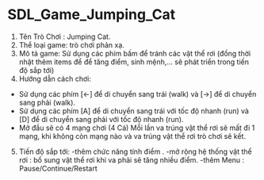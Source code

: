 # SDL_Game_Jumping_Cat

1. Tên Trò Chơi : Jumping Cat.
2. Thể loại game: trò chơi phản xạ.
3. Mô tả game: Sử dụng các phím bấm để tránh các vật thể rơi (đồng thời nhặt thêm items để để tăng điểm, sinh mệnh,... sẽ phát triển trong tiến độ sắp tới)
4. Hướng dẫn cách chơi:
- Sử dụng các phím [<-] để di chuyển sang trái (walk) và [->] để di chuyển sang phải (walk).
- Sử dụng các phím [A] để di chuyển sang trái với tốc độ nhanh (run) và [D] để di chuyển sang phải với tốc độ nhanh (run).
- Mở đầu sẽ có 4 mạng chơi (4 Cá) Mỗi lần va trúng vật thể rơi sẽ mất đi 1 mạng, khi không còn mạng nào và va trúng vật thể rơi trò chơi sẽ kết.
5. Tiến độ sắp tới:
-thêm chức năng tính điểm .
-mở rộng hệ thống vật thể rơi : bổ sung vật thể rơi khi va phải sẽ tăng nhiều điểm.
-thêm Menu : Pause/Continue/Restart

